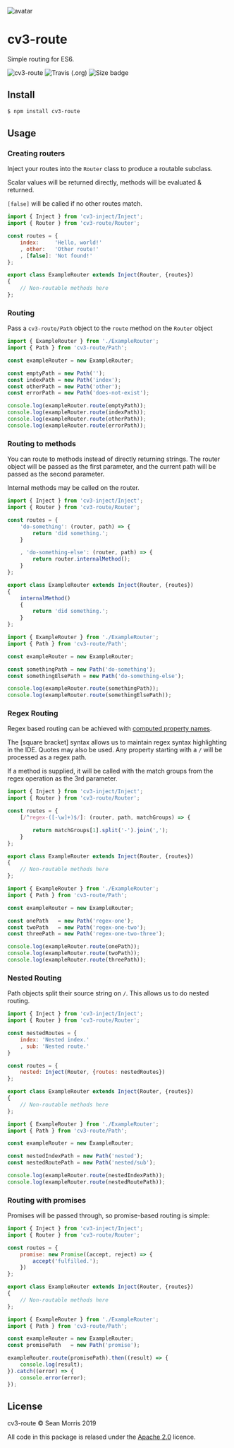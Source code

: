 ![avatar](https://avatars3.githubusercontent.com/u/640101?s=80&v=4)

# cv3-route

Simple routing for ES6.
<!--
![cv3-route](https://img.shields.io/badge/cv3-route-darkred?style=for-the-badge) ![Version Badge](https://img.shields.io/npm/v/cv3-route?label=ver&style=for-the-badge) ![Travis (.org)](https://img.shields.io/travis/seanmorris/cv3-route?style=for-the-badge) ![Downloads Badge](https://img.shields.io/npm/dm/cv3-route?color=338800&style=for-the-badge) ![Size badge](https://img.shields.io/github/languages/code-size/seanmorris/cv3-route?style=for-the-badge) ![Apache-2.0 Licence Badge](https://img.shields.io/npm/l/cv3-route?color=338800&style=for-the-badge)
-->

![cv3-route](https://img.shields.io/badge/cv3-route-darkred?style=for-the-badge) ![Travis (.org)](https://img.shields.io/travis/seanmorris/cv3-route?style=for-the-badge) ![Size badge](https://img.shields.io/github/languages/code-size/seanmorris/cv3-route?style=for-the-badge)

## Install

```bash
$ npm install cv3-route
```

## Usage

### Creating routers

Inject your routes into the `Router` class to produce a routable subclass.

Scalar values will be returned directly, methods will be evaluated & returned.

`[false]` will be called if no other routes match.

```javascript
import { Inject } from 'cv3-inject/Inject';
import { Router } from 'cv3-route/Router';

const routes = {
    index:     'Hello, world!'
    , other:   'Other route!'
    , [false]: 'Not found!'
};

export class ExampleRouter extends Inject(Router, {routes})
{
    // Non-routable methods here
};
```

### Routing

Pass a `cv3-route/Path` object to the `route` method on the `Router` object

```javascript
import { ExampleRouter } from './ExampleRouter';
import { Path } from 'cv3-route/Path';

const exampleRouter = new ExampleRouter;

const emptyPath = new Path('');
const indexPath = new Path('index');
const otherPath = new Path('other');
const errorPath = new Path('does-not-exist');

console.log(exampleRouter.route(emptyPath));
console.log(exampleRouter.route(indexPath));
console.log(exampleRouter.route(otherPath));
console.log(exampleRouter.route(errorPath));

```

### Routing to methods

You can route to methods instead of directly returning strings. The router object will be passed as the first parameter, and the current path will be passed as the second parameter.

Internal methods may be called on the router.

```javascript
import { Inject } from 'cv3-inject/Inject';
import { Router } from 'cv3-route/Router';

const routes = {
    'do-something': (router, path) => {
        return 'did something.';
    }

    , 'do-something-else': (router, path) => {
        return router.internalMethod();
    }
};

export class ExampleRouter extends Inject(Router, {routes})
{
    internalMethod()
    {
        return 'did something.';
    }
};
```

```javascript
import { ExampleRouter } from './ExampleRouter';
import { Path } from 'cv3-route/Path';

const exampleRouter = new ExampleRouter;

const somethingPath = new Path('do-something');
const somethingElsePath = new Path('do-something-else');

console.log(exampleRouter.route(somethingPath));
console.log(exampleRouter.route(somethingElsePath));

```

### Regex Routing

Regex based routing can be achieved with [computed property names](https://developer.mozilla.org/en-US/docs/Web/JavaScript/Reference/Operators/Object_initializer#Computed_property_names).

The [square bracket] syntax allows us to maintain regex syntax highlighting in the IDE. Quotes may also be used. Any property starting with a `/` will be processed as a regex path.

If a method is supplied, it will be called with the match groups from the regex operation as the 3rd parameter.

```javascript
import { Inject } from 'cv3-inject/Inject';
import { Router } from 'cv3-route/Router';

const routes = {
    [/^regex-([-\w]+)$/]: (router, path, matchGroups) => {

        return matchGroups[1].split('-').join(',');
    }
};

export class ExampleRouter extends Inject(Router, {routes})
{
    // Non-routable methods here
};
```

```javascript
import { ExampleRouter } from './ExampleRouter';
import { Path } from 'cv3-route/Path';

const exampleRouter = new ExampleRouter;

const onePath   = new Path('regex-one');
const twoPath   = new Path('regex-one-two');
const threePath = new Path('regex-one-two-three');

console.log(exampleRouter.route(onePath));
console.log(exampleRouter.route(twoPath));
console.log(exampleRouter.route(threePath));

```

### Nested Routing

Path objects split their source string on `/`. This allows us to do nested routing.

```javascript
import { Inject } from 'cv3-inject/Inject';
import { Router } from 'cv3-route/Router';

const nestedRoutes = {
    index: 'Nested index.'
    , sub: 'Nested route.'
}

const routes = {
    nested: Inject(Router, {routes: nestedRoutes})
};

export class ExampleRouter extends Inject(Router, {routes})
{
    // Non-routable methods here
};
```

```javascript
import { ExampleRouter } from './ExampleRouter';
import { Path } from 'cv3-route/Path';

const exampleRouter = new ExampleRouter;

const nestedIndexPath = new Path('nested');
const nestedRoutePath = new Path('nested/sub');

console.log(exampleRouter.route(nestedIndexPath));
console.log(exampleRouter.route(nestedRoutePath));

```

### Routing with promises

Promises will be passed through, so promise-based routing is simple:

```javascript
import { Inject } from 'cv3-inject/Inject';
import { Router } from 'cv3-route/Router';

const routes = {
    promise: new Promise((accept, reject) => {
        accept('fulfilled.');
    })
};

export class ExampleRouter extends Inject(Router, {routes})
{
    // Non-routable methods here
};
```

```javascript
import { ExampleRouter } from './ExampleRouter';
import { Path } from 'cv3-route/Path';

const exampleRouter = new ExampleRouter;
const promisePath   = new Path('promise');

exampleRouter.route(promisePath).then((result) => {
    console.log(result);
}).catch((error) => {
    console.error(error);
});

```

## License 

cv3-route &copy; Sean Morris 2019

All code in this package is relased under the [Apache 2.0](https://www.apache.org/licenses/LICENSE-2.0) licence.
